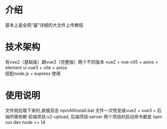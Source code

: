 # 介绍
基本上是全网“最”详细的大文件上传教程
# 技术架构
有vue2（基础版）跟vue3（完整版）两个不同版本
vue2 + vue-cli5 + axios + element ui
vue3 + vite + axios  
搭配node.js + express 使用

# 使用说明

文件刚拉取下来的,直接双击 npmAllInstall.bat 文件一次性安装vue2 + vue3 + 后端所需依赖
前端项目:v2-upload, 后端项目:server
两个项目的启动命令都是 npm run dev
node >= 14